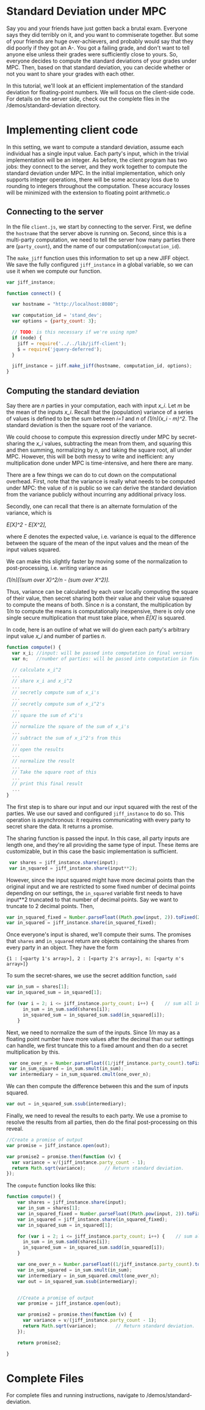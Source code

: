 # Standard Deviation under MPC
Say you and your friends have just gotten back a brutal exam. Everyone says they did terribly on it, and you want to
commiserate together. But some of your friends are huge over-achievers, and probably would say that they did poorly if
they got an A-. You got a failing grade, and don't want to tell anyone else unless their grades were sufficiently close
to yours. So, everyone decides to compute the standard deviations of your grades under MPC. Then, based on that
standard deviation, you can decide whether or not you want to share your grades with each other.

In this tutorial, we'll look at an efficient implementation of the standard deviation for floating-point numbers. We will focus on the client-side code. For details on the server side, check out the complete files in the /demos/standard-deviation directory.

# Implementing client code
In this setting, we want to compute a standard deviation, assume each individual has a single input value. Each party's
input, which in the trivial implementation will be an integer. As before, the client program has two jobs: they connect
to the server, and they work together to compute the standard deviation under MPC. In the initial implementation, which
only supports integer operations, there will be some accuracy loss due to rounding to integers throughout the
computation. These accuracy losses will be minimized with the extension to floating point arithmetic.o


## Connecting to the server
In the file `client.js`, we start by connecting to the server. First, we define the `hostname` that the server above is
running on. Second, since this is a multi-party computation, we need to tell the server how many parties there are
(`party_count`), and the name of our computation(`computation_id`).

The `make_jiff` function uses this information to set up a new JIFF object.
We save the fully configured `jiff_instance` in a global variable, so we can use it when we compute our function.

```javascript
var jiff_instance;

function connect() {

  var hostname = "http://localhost:8080";

  var computation_id = 'stand_dev';
  var options = {party_count: 3};

  // TODO: is this necessary if we're using npm?
  if (node) {
    jiff = require('../../lib/jiff-client');
    $ = require('jquery-deferred');
  }

  jiff_instance = jiff.make_jiff(hostname, computation_id, options);
}
```

## Computing the standard deviation

Say there are *n* parties in your computation, each with input *x_i*. Let *m* be the mean of the inputs *x_i*. Recall
that the (population) variance of a series of values is defined to be the sum between *i=1* and *n* of
*(1/n)(x_i - m)^2*. The standard deviation is then the square root of the variance.

We could choose to compute this expression directly under MPC by secret-sharing the *x_i* values, subtracting the mean
from them, and squaring this and then summing, normalizing by *n*, and taking the square root, all under MPC. However,
this will be both messy to write and inefficient: any multiplication done under MPC is time-intensive, and here there
are many.

There are a few things we can do to cut down on the computational overhead. First, note that the variance is really what
needs to be computed under MPC: the value of *n* is public so we can derive the standard deviation from the variance
publicly without incurring any additional privacy loss.

Secondly, one can recall that there is an alternate formulation of the variance, which is

*E[X]^2 - E[X^2],*

where *E* denotes the expected value, i.e. variance is equal to the difference between the square of the
mean of the input values and the mean of the input values squared.

We can make this slightly faster by moving some of the normalization to post-processing, i.e. writing variance as

*(1/n)[(sum over X)^2/n - (sum over X^2)].*

Thus, variance can be calculated by each user
locally computing the square of their value, then secret sharing both their value and their value squared to compute the
means of both. Since *n* is a constant, the multiplication by *1/n* to compute the means is computationally inexpensive,
there is only one single secure multiplication that must take place, when *E[X]* is squared.

In code, here is an outline of what we will do given each party's arbitrary input value *x_i* and number of parties *n*.

```javascript
function compute() {
  var x_i; //input: will be passed into computation in final version
  var n;   //number of parties: will be passed into computation in final version

  // calculate x_i^2
  ...
  // share x_i and x_i^2
  ...
  // secretly compute sum of x_i's
  ...
  // secretly compute sum of x_i^2's
  ...
  // square the sum of x^i's
  ...
  // normalize the square of the sum of x_i's
  ...
  // subtract the sum of x_i^2's from this
  ...
  // open the results
  ...
  // normalize the result
  ...
  // Take the square root of this
  ...
  // print this final result
  ...
}
```

The first step is to share our input and our input squared with the rest of the parties. We use our saved and configured
 `jiff_instance` to do so. This operation is asynchronous: it requires communicating with every party to secret share
 the data. It returns a promise.

The sharing function is passed the input. In this case, all party inputs are length one, and they're all providing the
same type of input. These items are customizable, but in this case the basic implementation is sufficient.

```javascript
 var shares = jiff_instance.share(input);
 var in_squared = jiff_instance.share(input**2);
```

However, since the input squared might have more decimal points than the original input and we are restricted to some
fixed number of decimal points depending on our settings, the `in_squared` variable first needs to have input**2
truncated to that number of decimal points. Say we want to truncate to 2 decimal points. Then,

```javascript
var in_squared_fixed = Number.parseFloat((Math.pow(input, 2)).toFixed(2)); //convert input^2 to fixed point number
var in_squared = jiff_instance.share(in_squared_fixed);
```

Once everyone's input is shared, we'll compute their sums. The promises that `shares` and `in_squared` return are
objects containing the shares from every party in an object. They have the form
```
{1 : [<party 1's array>], 2 : [<party 2's array>], n: [<party n's array>]}
```

To sum the secret-shares, we use the secret addition function, `sadd`
```javascript
var in_sum = shares[1];
var in_squared_sum = in_squared[1];

for (var i = 2; i <= jiff_instance.party_count; i++) {    // sum all inputs and sum all inputs squared
      in_sum = in_sum.sadd(shares[i]);
      in_squared_sum = in_squared_sum.sadd(in_squared[i]);
    }
```
Next, we need to normalize the sum of the inputs. Since *1/n* may as a floating point number have more values after the
decimal than our settings can handle, we first truncate this to a fixed amount and then do a secret multiplication by this.

```javascript
 var one_over_n = Number.parseFloat((1/jiff_instance.party_count).toFixed(2)); // convert 1/n to fixed point number
 var in_sum_squared = in_sum.smult(in_sum);
 var intermediary = in_sum_squared.cmult(one_over_n);
```

We can then compute the difference between this and the sum of inputs squared.

```javascript
var out = in_squared_sum.ssub(intermediary);
```

Finally, we need to reveal the results to each party. We use a promise to resolve the results
from all parties, then do the final post-processing on this reveal.

```javascript
//Create a promise of output
var promise = jiff_instance.open(out);

var promise2 = promise.then(function (v) {
  var variance = v/(jiff_instance.party_count - 1);
  return Math.sqrt(variance);       // Return standard deviation.
});
```

The `compute` function looks like this:

```javascript
function compute() {
    var shares = jiff_instance.share(input);
    var in_sum = shares[1];
    var in_squared_fixed = Number.parseFloat((Math.pow(input, 2)).toFixed(2)); //convert input^2 to fixed point number
    var in_squared = jiff_instance.share(in_squared_fixed);
    var in_squared_sum = in_squared[1];

    for (var i = 2; i <= jiff_instance.party_count; i++) {    // sum all inputs and sum all inputs squared
      in_sum = in_sum.sadd(shares[i]);
      in_squared_sum = in_squared_sum.sadd(in_squared[i]);
    }

    var one_over_n = Number.parseFloat((1/jiff_instance.party_count).toFixed(2)); // convert 1/n to fixed point number
    var in_sum_squared = in_sum.smult(in_sum);
    var intermediary = in_sum_squared.cmult(one_over_n);
    var out = in_squared_sum.ssub(intermediary);


    //Create a promise of output
    var promise = jiff_instance.open(out);

    var promise2 = promise.then(function (v) {
      var variance = v/(jiff_instance.party_count - 1);
      return Math.sqrt(variance);       // Return standard deviation.
    });

    return promise2;

}
```


# Complete Files

For complete files and running instructions, navigate to /demos/standard-deviation.
